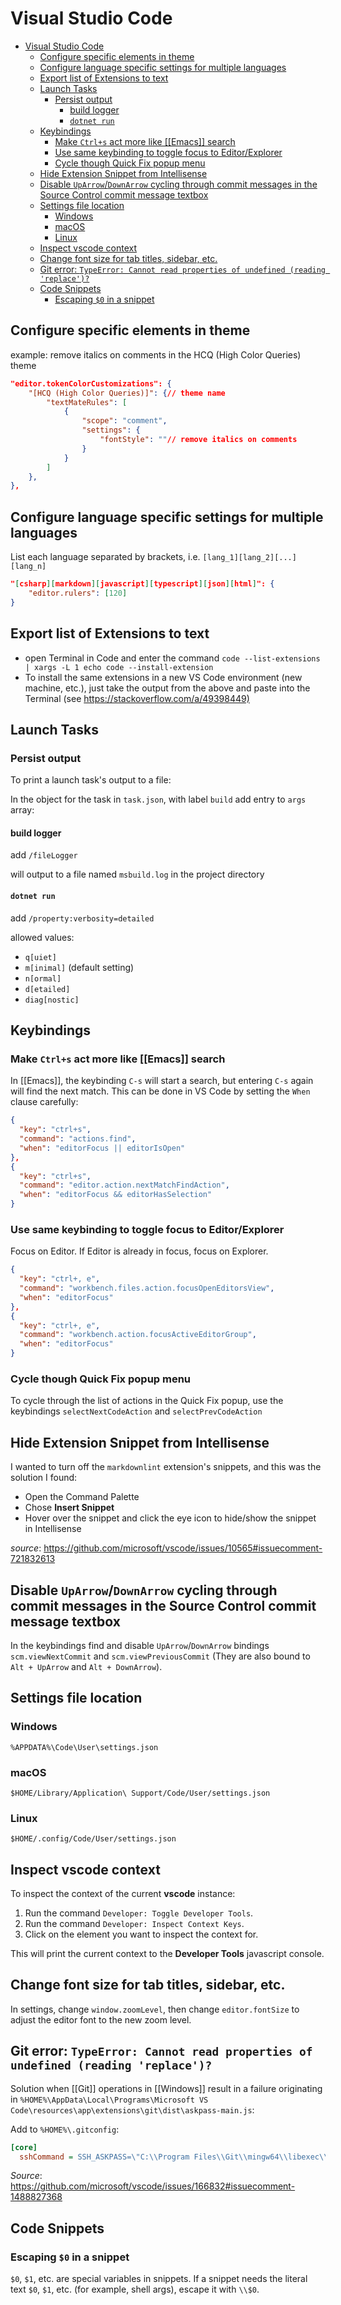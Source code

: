 # Visual Studio Code

- [Visual Studio Code](#visual-studio-code)
  - [Configure specific elements in theme](#configure-specific-elements-in-theme)
  - [Configure language specific settings for multiple languages](#configure-language-specific-settings-for-multiple-languages)
  - [Export list of Extensions to text](#export-list-of-extensions-to-text)
  - [Launch Tasks](#launch-tasks)
    - [Persist output](#persist-output)
      - [build logger](#build-logger)
      - [`dotnet run`](#dotnet-run)
  - [Keybindings](#keybindings)
    - [Make `Ctrl+s` act more like \[\[Emacs\]\] search](#make-ctrls-act-more-like-emacs-search)
    - [Use same keybinding to toggle focus to Editor/Explorer](#use-same-keybinding-to-toggle-focus-to-editorexplorer)
    - [Cycle though Quick Fix popup menu](#cycle-though-quick-fix-popup-menu)
  - [Hide Extension Snippet from Intellisense](#hide-extension-snippet-from-intellisense)
  - [Disable `UpArrow`/`DownArrow` cycling through commit messages in the Source Control commit message textbox](#disable-uparrowdownarrow-cycling-through-commit-messages-in-the-source-control-commit-message-textbox)
  - [Settings file location](#settings-file-location)
    - [Windows](#windows)
    - [macOS](#macos)
    - [Linux](#linux)
  - [Inspect vscode context](#inspect-vscode-context)
  - [Change font size for tab titles, sidebar, etc.](#change-font-size-for-tab-titles-sidebar-etc)
  - [Git error: `TypeError: Cannot read properties of undefined (reading 'replace')?`](#git-error-typeerror-cannot-read-properties-of-undefined-reading-replace)
  - [Code Snippets](#code-snippets)
    - [Escaping `$0` in a snippet](#escaping-0-in-a-snippet)

## Configure specific elements in theme

example: remove italics on comments in the HCQ (High Color Queries) theme

```json
"editor.tokenColorCustomizations": {
    "[HCQ (High Color Queries)]": {// theme name
        "textMateRules": [
            {
                "scope": "comment",
                "settings": {
                    "fontStyle": ""// remove italics on comments
                }
            }
        ]
    },
},
```

## Configure language specific settings for multiple languages

List each language separated by brackets, i.e. `[lang_1][lang_2][...][lang_n]`

```json
"[csharp][markdown][javascript][typescript][json][html]": {
    "editor.rulers": [120]
}
```

## Export list of Extensions to text

- open Terminal in Code and enter the command `code --list-extensions | xargs -L 1 echo code --install-extension`
- To install the same extensions in a new VS Code environment (new machine, etc.), just take the output from the above and paste into the Terminal (see <https://stackoverflow.com/a/49398449)>

## Launch Tasks

### Persist output

To print a launch task's output to a file:

In the object for the task in `task.json`, with label `build` add entry to `args` array:

#### build logger

add `/fileLogger`

will output to a file named `msbuild.log` in the project directory

#### `dotnet run`

add `/property:verbosity=detailed`

allowed values:

- `q[uiet]`
- `m[inimal]` (default setting)
- `n[ormal]`
- `d[etailed]`
- `diag[nostic]`

## Keybindings

### Make `Ctrl+s` act more like [[Emacs]] search

In [[Emacs]], the keybinding `C-s` will start a search, but entering `C-s` again will find the next match. This can be done in VS Code by setting the `When` clause carefully:

```json
{
  "key": "ctrl+s",
  "command": "actions.find",
  "when": "editorFocus || editorIsOpen"
},
{
  "key": "ctrl+s",
  "command": "editor.action.nextMatchFindAction",
  "when": "editorFocus && editorHasSelection"
}
```

### Use same keybinding to toggle focus to Editor/Explorer

Focus on Editor. If Editor is already in focus, focus on Explorer.

```json
{
  "key": "ctrl+, e",
  "command": "workbench.files.action.focusOpenEditorsView",
  "when": "editorFocus"
},
{
  "key": "ctrl+, e",
  "command": "workbench.action.focusActiveEditorGroup",
  "when": "editorFocus"
}
```

### Cycle though Quick Fix popup menu

To cycle through the list of actions in the Quick Fix popup, use the keybindings `selectNextCodeAction` and `selectPrevCodeAction`

## Hide Extension Snippet from Intellisense

I wanted to turn off the `markdownlint` extension's snippets, and this was the solution I found:

- Open the Command Palette
- Chose **Insert Snippet**
- Hover over the snippet and click the eye icon to hide/show the snippet in Intellisense

_source_: <https://github.com/microsoft/vscode/issues/10565#issuecomment-721832613>

## Disable `UpArrow`/`DownArrow` cycling through commit messages in the Source Control commit message textbox

In the keybindings find and disable `UpArrow`/`DownArrow` bindings `scm.viewNextCommit` and `scm.viewPreviousCommit` (They are also bound to `Alt + UpArrow` and `Alt + DownArrow`).

## Settings file location

### Windows

`%APPDATA%\Code\User\settings.json`

### macOS

`$HOME/Library/Application\ Support/Code/User/settings.json`

### Linux

`$HOME/.config/Code/User/settings.json`

## Inspect vscode context

To inspect the context of the current **vscode** instance:

1. Run the command `Developer: Toggle Developer Tools`.
2. Run the command `Developer: Inspect Context Keys`.
3. Click on the element you want to inspect the context for.

This will print the current context to the **Developer Tools** javascript console.

## Change font size for tab titles, sidebar, etc.

In settings, change `window.zoomLevel`, then change `editor.fontSize` to adjust the editor font to the new zoom level.

## Git error: `TypeError: Cannot read properties of undefined (reading 'replace')?`

Solution when [[Git]] operations in [[Windows]] result in a failure originating in `%HOME%\AppData\Local\Programs\Microsoft VS Code\resources\app\extensions\git\dist\askpass-main.js`:

Add to `%HOME%\.gitconfig`:

```ini
[core]
  sshCommand = SSH_ASKPASS=\"C:\\Program Files\\Git\\mingw64\\libexec\\git-core\\git-gui--askpass\" ssh
```

_Source_: <https://github.com/microsoft/vscode/issues/166832#issuecomment-1488827368>

## Code Snippets

### Escaping `$0` in a snippet

`$0`, `$1`, etc. are special variables in snippets. If a snippet needs the literal text `$0`, `$1`, etc. (for example, shell args), escape it with `\\$0`.
